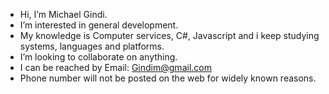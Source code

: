 - Hi, I’m Michael Gindi.
- I’m interested in general development.
- My knowledge is Computer services, C#, Javascript and i keep studying systems, languages and platforms.
- I’m looking to collaborate on anything.
- I can be reached by Email: Gindim@gmail.com
- Phone number will not be posted on the web for widely known reasons.



